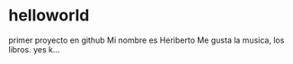# helloworld
primer proyecto en github
Mi nombre es Heriberto
Me gusta  la musica, los libros.
yes   k...
